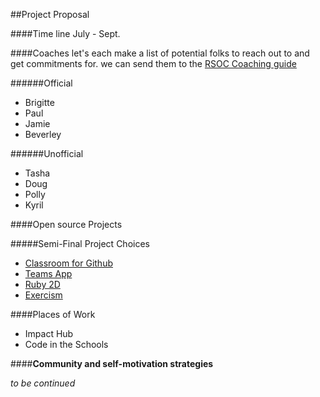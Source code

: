 ##Project Proposal

####Time line
July - Sept.

####Coaches
	 let's each make a list of potential folks to reach
	 out to and get commitments for.  we can send them
	 to the [RSOC Coaching guide](http://railsgirlssummerofcode.org/guide/coaching/)

######Official
* Brigitte
* Paul
* Jamie
* Beverley 

######Unofficial
* Tasha
* Doug
* Polly 
* Kyril


####Open source Projects  

#####Semi-Final Project Choices  
* [Classroom for Github](https://teams.railsgirlssummerofcode.org/projects/95-classroom-for-github)
* [Teams App](https://teams.railsgirlssummerofcode.org/projects/96-discourse-visual-forum-analytics)
* [Ruby 2D](https://teams.railsgirlssummerofcode.org/projects/89-ruby-2d)
* [Exercism](https://teams.railsgirlssummerofcode.org/projects/74-exercism-io)


####Places of Work
* Impact Hub
* Code in the Schools

####**Community and self-motivation strategies**

_to be continued_
